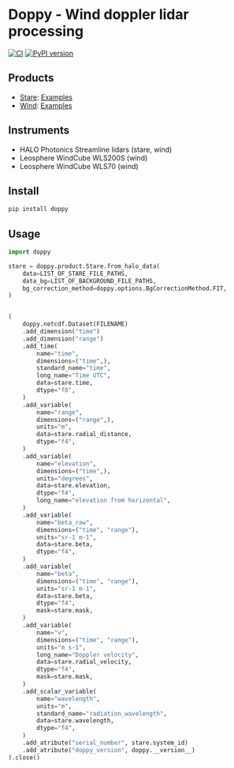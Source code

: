 # Doppy - Wind doppler lidar processing

[![CI](https://github.com/actris-cloudnet/doppy/actions/workflows/ci.yml/badge.svg)](https://github.com/actris-cloudnet/doppy/actions/workflows/ci.yml)
[![PyPI version](https://badge.fury.io/py/doppy.svg)](https://badge.fury.io/py/doppy)

## Products

- [Stare](https://github.com/actris-cloudnet/doppy/blob/main/src/doppy/product/stare.py): [Examples](https://cloudnet.fmi.fi/search/visualizations?experimental=true&product=doppler-lidar&dateFrom=2024-06-05&dateTo=2024-06-05)
- [Wind](https://github.com/actris-cloudnet/doppy/blob/main/src/doppy/product/wind.py): [Examples](https://cloudnet.fmi.fi/search/visualizations?experimental=true&product=doppler-lidar-wind&dateFrom=2024-06-05&dateTo=2024-06-05)

## Instruments

- HALO Photonics Streamline lidars (stare, wind)
- Leosphere WindCube WLS200S (wind)
- Leosphere WindCube WLS70 (wind)

## Install

```sh
pip install doppy
```

## Usage

```python
import doppy

stare = doppy.product.Stare.from_halo_data(
    data=LIST_OF_STARE_FILE_PATHS,
    data_bg=LIST_OF_BACKGROUND_FILE_PATHS,
    bg_correction_method=doppy.options.BgCorrectionMethod.FIT,
)


(
    doppy.netcdf.Dataset(FILENAME)
    .add_dimension("time")
    .add_dimension("range")
    .add_time(
        name="time",
        dimensions=("time",),
        standard_name="time",
        long_name="Time UTC",
        data=stare.time,
        dtype="f8",
    )
    .add_variable(
        name="range",
        dimensions=("range",),
        units="m",
        data=stare.radial_distance,
        dtype="f4",
    )
    .add_variable(
        name="elevation",
        dimensions=("time",),
        units="degrees",
        data=stare.elevation,
        dtype="f4",
        long_name="elevation from horizontal",
    )
    .add_variable(
        name="beta_raw",
        dimensions=("time", "range"),
        units="sr-1 m-1",
        data=stare.beta,
        dtype="f4",
    )
    .add_variable(
        name="beta",
        dimensions=("time", "range"),
        units="sr-1 m-1",
        data=stare.beta,
        dtype="f4",
        mask=stare.mask,
    )
    .add_variable(
        name="v",
        dimensions=("time", "range"),
        units="m s-1",
        long_name="Doppler velocity",
        data=stare.radial_velocity,
        dtype="f4",
        mask=stare.mask,
    )
    .add_scalar_variable(
        name="wavelength",
        units="m",
        standard_name="radiation_wavelength",
        data=stare.wavelength,
        dtype="f4",
    )
    .add_atribute("serial_number", stare.system_id)
    .add_atribute("doppy_version", doppy.__version__)
).close()

```
